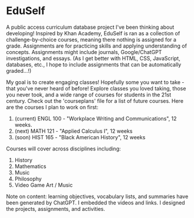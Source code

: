 # EduSelf
A public access curriculum database project I've been thinking about developing! Inspired by Khan Academy, EduSelf is ran as a collection of challenge-by-choice courses, meaning there nothing is assigned for a grade. Assignments are for practicing skills and applying understanding of concepts. Assignments might include journals, Google/ChatGPT investigations, and essays. (As I get better with HTML, CSS, JavaScript, databases, etc., I hope to include assignments that can be automatically graded...!)

My goal is to create engaging classes! Hopefully some you want to take - that you've never heard of before! Explore classes you loved taking, those you never took, and a wide range of courses for students in the 21st century. Check out the 'courseplans' file for a list of future courses. Here are the courses I plan to work on first:
1. (current) ENGL 100 - "Workplace Writing and Communications", 12 weeks.
2. (next) MATH 121 - "Applied Calculus I", 12 weeks
3. (soon) HIST 165 - "Black American History", 12 weeks

Courses will cover across disciplines including:
1. History
2. Mathematics
3. Music
4. Philosophy
5. Video Game Art / Music

Note on content: learning objectives, vocabulary lists, and summaries have been generated by ChatGPT.
I embedded the videos and links. I designed the projects, assignments, and activities. 
